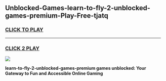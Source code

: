 
## Unblocked-Games-learn-to-fly-2-unblocked-games-premium-Play-Free-tjatq
<h3>
<a href="https://premium76.site?title=learn-to-fly-2-unblocked-games-premium&ref=23A">CLICK TO PLAY</a></h3>
<hr>

<h3>
<a href="https://premium76.site?title=learn-to-fly-2-unblocked-games-premium&ref=23A">CLICK 2 PLAY</a>
  
</h3>

<a href="https://premium76.site?title=learn-to-fly-2-unblocked-games-premium&ref=23A"><img src="https://clearcache.store/games.png"></a>


**learn-to-fly-2-unblocked-games-premium games unblocked: Your Gateway to Fun and Accessible Online Gaming**
